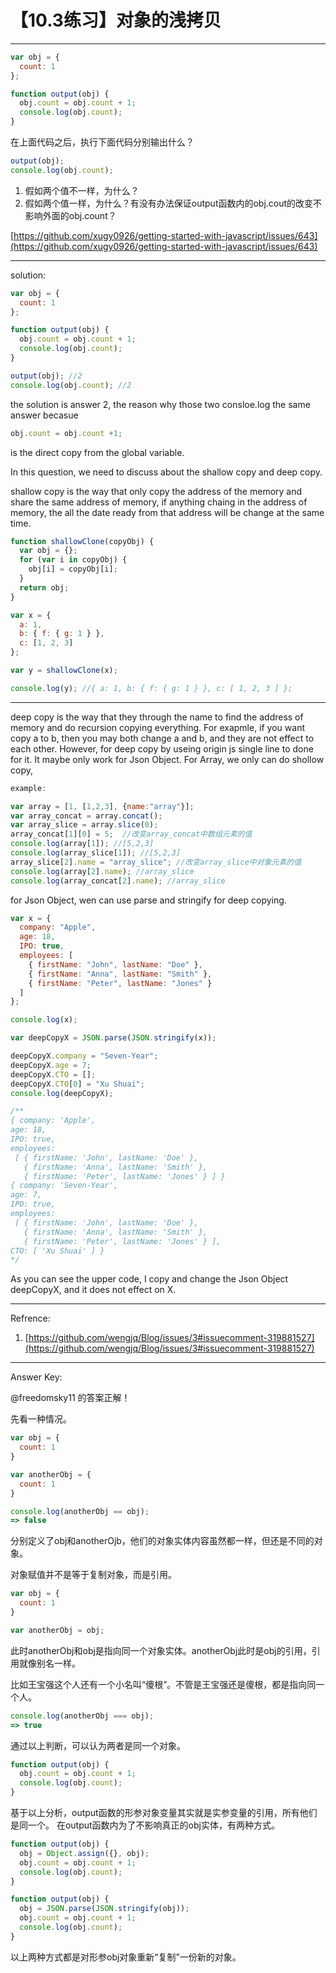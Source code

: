 # 【10.3练习】对象的浅拷贝

---

```javascript
var obj = {
  count: 1
};

function output(obj) {
  obj.count = obj.count + 1;
  console.log(obj.count);
}

```

在上面代码之后，执行下面代码分别输出什么？

```javascript
output(obj);
console.log(obj.count);
```

1. 假如两个值不一样，为什么？
1. 假如两个值一样，为什么？有没有办法保证output函数内的obj.cout的改变不影响外面的obj.count？

[https://github.com/xugy0926/getting-started-with-javascript/issues/643](https://github.com/xugy0926/getting-started-with-javascript/issues/643)

---

solution:

```javascript
var obj = {
  count: 1
};

function output(obj) {
  obj.count = obj.count + 1;
  console.log(obj.count);
}

output(obj); //2
console.log(obj.count); //2

```

the solution is answer 2, the reason why those two consloe.log the same answer becasue

```javascript
obj.count = obj.count +1;
```

is the direct copy from the global variable.

In this question, we need to discuss about the shallow copy and deep copy.

shallow copy is the way that only copy the address of the memory and share the same address of memory, if anything chaing in the address of memory, the all the date ready from that address will be change at the same time.

```javascript
function shallowClone(copyObj) {
  var obj = {};
  for (var i in copyObj) {
    obj[i] = copyObj[i];
  }
  return obj;
}

var x = {
  a: 1,
  b: { f: { g: 1 } },
  c: [1, 2, 3]
};

var y = shallowClone(x);

console.log(y); //{ a: 1, b: { f: { g: 1 } }, c: [ 1, 2, 3 ] };
```

---

deep copy is the way that they through the name to find the address of memory and do recursion copying everything. For exapmle, if you want copy a to b, then you may both change a and b, and they are not effect to each other. However, for deep copy by useing origin js single line to done for it. It maybe only work for Json Object. For Array, we only can do shollow copy,

```javascript
example:

var array = [1, [1,2,3], {name:"array"}];
var array_concat = array.concat();
var array_slice = array.slice(0);
array_concat[1][0] = 5;  //改变array_concat中数组元素的值
console.log(array[1]); //[5,2,3]
console.log(array_slice[1]); //[5,2,3]
array_slice[2].name = "array_slice"; //改变array_slice中对象元素的值
console.log(array[2].name); //array_slice
console.log(array_concat[2].name); //array_slice

```

for Json Object, wen can use parse and stringify for deep copying.

```javascript
var x = {
  company: "Apple",
  age: 18,
  IPO: true,
  employees: [
    { firstName: "John", lastName: "Doe" },
    { firstName: "Anna", lastName: "Smith" },
    { firstName: "Peter", lastName: "Jones" }
  ]
};

console.log(x);

var deepCopyX = JSON.parse(JSON.stringify(x));

deepCopyX.company = "Seven-Year";
deepCopyX.age = 7;
deepCopyX.CTO = [];
deepCopyX.CTO[0] = "Xu Shuai";
console.log(deepCopyX);

/**
{ company: 'Apple',
age: 18,
IPO: true,
employees:
 [ { firstName: 'John', lastName: 'Doe' },
   { firstName: 'Anna', lastName: 'Smith' },
   { firstName: 'Peter', lastName: 'Jones' } ] }
{ company: 'Seven-Year',
age: 7,
IPO: true,
employees:
 [ { firstName: 'John', lastName: 'Doe' },
   { firstName: 'Anna', lastName: 'Smith' },
   { firstName: 'Peter', lastName: 'Jones' } ],
CTO: [ 'Xu Shuai' ] }
*/

```

As you can see the upper code, I copy and change the Json Object deepCopyX, and it does not effect on X.

---

Refrence:

1. [https://github.com/wengjq/Blog/issues/3#issuecomment-319881527](https://github.com/wengjq/Blog/issues/3#issuecomment-319881527)

---

Answer Key:

@freedomsky11 的答案正解！

先看一种情况。

```javascript
var obj = {
  count: 1
}

var anotherObj = {
  count: 1
}

console.log(anotherObj == obj);
=> false
```

分别定义了obj和anotherOjb，他们的对象实体内容虽然都一样，但还是不同的对象。

对象赋值并不是等于复制对象，而是引用。

```javascript
var obj = {
  count: 1
}

var anotherObj = obj;
```

此时anotherObj和obj是指向同一个对象实体。anotherObj此时是obj的引用，引用就像别名一样。

比如王宝强这个人还有一个小名叫“傻根”。不管是王宝强还是傻根，都是指向同一个人。

```javascript
console.log(anotherObj === obj);
=> true
```

通过以上判断，可以认为两者是同一个对象。

```javascript
function output(obj) {
  obj.count = obj.count + 1;
  console.log(obj.count);
}
```

基于以上分析，output函数的形参对象变量其实就是实参变量的引用，所有他们是同一个。
在output函数内为了不影响真正的obj实体，有两种方式。

```javascript
function output(obj) {
  obj = Object.assign({}, obj);
  obj.count = obj.count + 1;
  console.log(obj.count);
}
```

```javascript
function output(obj) {
  obj = JSON.parse(JSON.stringify(obj));
  obj.count = obj.count + 1;
  console.log(obj.count);
}
```

以上两种方式都是对形参obj对象重新“复制”一份新的对象。
